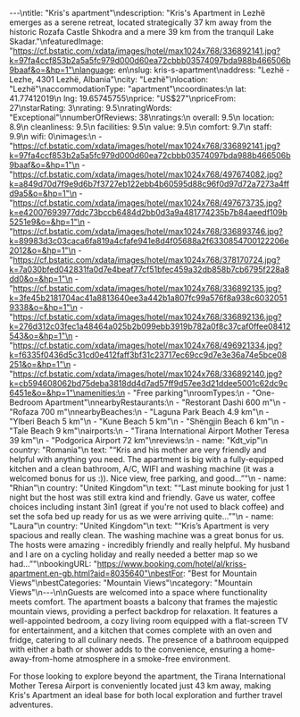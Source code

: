 ---\ntitle: "Kris's apartment"\ndescription: "Kris's Apartment in Lezhë emerges as a serene retreat, located strategically 37 km away from the historic Rozafa Castle Shkodra and a mere 39 km from the tranquil Lake Skadar."\nfeaturedImage: "https://cf.bstatic.com/xdata/images/hotel/max1024x768/336892141.jpg?k=97fa4ccf853b2a5a5fc979d000d60ea72cbbb03574097bda988b466506b9baaf&o=&hp=1"\nlanguage: en\nslug: kris-s-apartment\naddress: "Lezhë - Lezhe, 4301 Lezhë, Albania"\ncity: "Lezhë"\nlocation: "Lezhë"\naccommodationType: "apartment"\ncoordinates:\n  lat: 41.77412019\n  lng: 19.65745755\nprice: "US$27"\npriceFrom: 27\nstarRating: 3\nrating: 9.5\nratingWords: "Exceptional"\nnumberOfReviews: 38\nratings:\n  overall: 9.5\n  location: 8.9\n  cleanliness: 9.5\n  facilities: 9.5\n  value: 9.5\n  comfort: 9.7\n  staff: 9.9\n  wifi: 0\nimages:\n  - "https://cf.bstatic.com/xdata/images/hotel/max1024x768/336892141.jpg?k=97fa4ccf853b2a5a5fc979d000d60ea72cbbb03574097bda988b466506b9baaf&o=&hp=1"\n  - "https://cf.bstatic.com/xdata/images/hotel/max1024x768/497674082.jpg?k=a849d70d7f9e9d6b7f3727eb122ebb4b60595d88c96f0d97d72a7273a4ffd9a5&o=&hp=1"\n  - "https://cf.bstatic.com/xdata/images/hotel/max1024x768/497673735.jpg?k=e42007693977ddc73bccb6484d2bb0d3a9a481774235b7b84aeedf109b5251e9&o=&hp=1"\n  - "https://cf.bstatic.com/xdata/images/hotel/max1024x768/336893746.jpg?k=89983d3c03caca6fa819a4cfafe941e8d4f05688a2f6330854700122206e2012&o=&hp=1"\n  - "https://cf.bstatic.com/xdata/images/hotel/max1024x768/378170724.jpg?k=7a030bfed042831fa0d7e4beaf77cf51bfec459a32db858b7cb6795f228a8dd0&o=&hp=1"\n  - "https://cf.bstatic.com/xdata/images/hotel/max1024x768/336892135.jpg?k=3fe45b2181704ac41a8813640ee3a442b1a807fc99a576f8a938c60320519338&o=&hp=1"\n  - "https://cf.bstatic.com/xdata/images/hotel/max1024x768/336892136.jpg?k=276d312c03fec1a48464a025b2b099ebb3919b782a0f8c37caf0ffee08412543&o=&hp=1"\n  - "https://cf.bstatic.com/xdata/images/hotel/max1024x768/496921334.jpg?k=f6335f0436d5c31cd0e412faff3bf31c23717ec69cc9d7e3e36a74e5bce08251&o=&hp=1"\n  - "https://cf.bstatic.com/xdata/images/hotel/max1024x768/336892140.jpg?k=cb594608062bd75deba3818dd4d7ad57ff9d57ee3d21ddee5001c62dc9c6451e&o=&hp=1"\namenities:\n  - "Free parking"\nroomTypes:\n  - "One-Bedroom Apartment"\nnearbyRestaurants:\n  - "Restorant Dashi 600 m"\n  - "Rofaza 700 m"\nnearbyBeaches:\n  - "Laguna Park Beach 4.9 km"\n  - "Ylberi Beach 5 km"\n  - "Kune Beach 5 km"\n  - "Shëngjin Beach 6 km"\n  - "Tale Beach 9 km"\nairports:\n  - "Tirana International Airport Mother Teresa 39 km"\n  - "Podgorica Airport 72 km"\nreviews:\n  - name: "Kdt_vip"\n    country: "Romania"\n    text: "“Kris and his mother are very friendly and helpful with anything you need. The apartment is big with a fully-equipped kitchen and a clean bathroom, A/C, WIFI and washing machine (it was a welcomed bonus for us :)). Nice view, free parking, and good...”"\n  - name: "Rhian"\n    country: "United Kingdom"\n    text: "“Last minute booking for just 1 night but the host was still extra kind and friendly. Gave us water, coffee choices including instant 3in1 (great if you're not used to black coffee) and set the sofa bed up ready for us as we were arriving quite...”"\n  - name: "Laura"\n    country: "United Kingdom"\n    text: "“Kris’s Apartment is very spacious and really clean. The washing machine was a great bonus for us. The hosts were amazing - incredibly friendly and really helpful. My husband and I are on a cycling holiday and really needed a better map so we had...”"\nbookingURL: "https://www.booking.com/hotel/al/kriss-apartment.en-gb.html?aid=8035640"\nbestFor: "Best for Mountain Views"\nbestCategories: "Mountain Views"\ncategory: "Mountain Views"\n---\n\nGuests are welcomed into a space where functionality meets comfort. The apartment boasts a balcony that frames the majestic mountain views, providing a perfect backdrop for relaxation. It features a well-appointed bedroom, a cozy living room equipped with a flat-screen TV for entertainment, and a kitchen that comes complete with an oven and fridge, catering to all culinary needs. The presence of a bathroom equipped with either a bath or shower adds to the convenience, ensuring a home-away-from-home atmosphere in a smoke-free environment.

For those looking to explore beyond the apartment, the Tirana International Mother Teresa Airport is conveniently located just 43 km away, making Kris's Apartment an ideal base for both local exploration and further travel adventures.